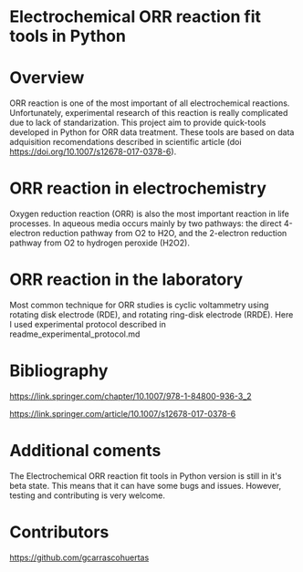 
# Electrochemical ORR reaction fit tools in Python

# Overview

ORR reaction is one of the most important of all electrochemical reactions. Unfortunately, experimental research of this reaction is really complicated due to lack of standarization. 
This project aim to provide quick-tools developed in Python for ORR data treatment. These tools are based on data adquisition recomendations described in scientific article (doi https://doi.org/10.1007/s12678-017-0378-6).


# ORR reaction in electrochemistry

Oxygen reduction reaction (ORR) is also the most important reaction in life processes. In aqueous media occurs mainly by two pathways: the direct 4-electron reduction pathway from O2 to H2O, and the 2-electron reduction pathway from O2 to hydrogen peroxide (H2O2).

# ORR reaction in the laboratory

Most common technique for ORR studies is cyclic voltammetry using rotating disk electrode (RDE), and rotating ring-disk electrode (RRDE). Here I used experimental protocol described in readme_experimental_protocol.md

# Bibliography

https://link.springer.com/chapter/10.1007/978-1-84800-936-3_2

https://link.springer.com/article/10.1007/s12678-017-0378-6


# Additional coments

The Electrochemical ORR reaction fit tools in Python version is still in it's beta state. This means that it can have some bugs and issues. However, testing and contributing is very welcome.

# Contributors

https://github.com/gcarrascohuertas

